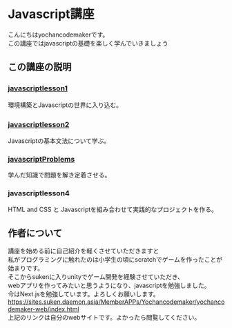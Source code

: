 # Javascript講座  
こんにちはyochancodemakerです。  
この講座ではjavascriptの基礎を楽しく学んでいきましょう  
## この講座の説明
### [javascriptlesson1](https://github.com/kg-suken/WelcomeKit/tree/main/javascript/javascriptlesson1/)　
環境構築とJavascriptの世界に入り込む。
### [javascriptlesson2](https://github.com/kg-suken/WelcomeKit/tree/main/javascript/javascriptlesson2/)　
Javascriptの基本文法について学ぶ。
### [javascriptProblems](https://github.com/kg-suken/WelcomeKit/tree/main/javascript/javascriptProblems)
学んだ知識で問題を解き定着させる。
### javascriptlesson4
HTML and CSS と Javascriptを組み合わせて実践的なプロジェクトを作る。
## 作者について
講座を始める前に自己紹介を軽くさせていただきますと  
私がプログラミングに触れたのは小学生の頃にscratchでゲームを作ったことが始まりです。<br>
そこからsukenに入りunityでゲーム開発を経験させていただき、<br>
webアプリを作ってみたいと思うようになり、javascriptを勉強しました。<br>
今はNext.jsを勉強しています。よろしくお願いします。<br>
https://sites.suken.daemon.asia/MemberAPPs/Yochancodemaker/yochancodemaker-web/index.html<br>
上記のリンクは自分のwebサイトです。よかったら閲覧してください。<br>
